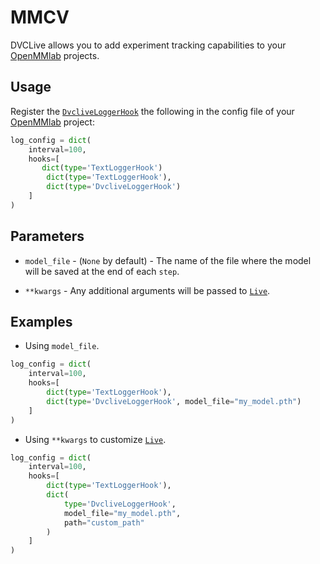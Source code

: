 # MMCV

DVCLive allows you to add experiment tracking capabilities to your
[OpenMMlab](https://github.com/open-mmlab) projects.

## Usage

Register the
[`DvcliveLoggerHook`](https://github.com/iterative/dvclive/blob/master/dvclive/mmcv.py)
the following in the config file of your
[OpenMMlab](https://github.com/open-mmlab) project:

```python
log_config = dict(
    interval=100,
    hooks=[
       dict(type='TextLoggerHook')
        dict(type='TextLoggerHook'),
        dict(type='DvcliveLoggerHook')
    ]
)
```

## Parameters

- `model_file` - (`None` by default) - The name of the file where the model will
  be saved at the end of each `step`.

- `**kwargs` - Any additional arguments will be passed to
  [`Live`](/docs/dvclive/api-reference/live).

## Examples

- Using `model_file`.

```python
log_config = dict(
    interval=100,
    hooks=[
        dict(type='TextLoggerHook'),
        dict(type='DvcliveLoggerHook', model_file="my_model.pth")
    ]
)
```

- Using `**kwargs` to customize [`Live`](/docs/dvclive/api-reference/live).

```python
log_config = dict(
    interval=100,
    hooks=[
        dict(type='TextLoggerHook'),
        dict(
            type='DvcliveLoggerHook',
            model_file="my_model.pth",
            path="custom_path"
        )
    ]
)
```
